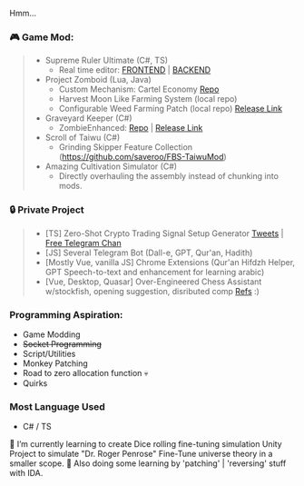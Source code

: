 Hmm...

### 🎮 **Game Mod:**

>  - Supreme Ruler Ultimate (C#, TS)
>    - Real time editor: [FRONTEND](https://github.com/saveroo/sr-framework) | [BACKEND](https://github.com/saveroo/sr-framework-api)
>  - Project Zomboid (Lua, Java)
>    - Custom Mechanism: Cartel Economy [Repo](https://github.com/saveroo/PZ-ZHCartelEconomy)
>    - Harvest Moon Like Farming System (local repo) 
>    - Configurable Weed Farming Patch (local repo) [Release Link](https://steamcommunity.com/sharedfiles/filedetails/?id=2866186127)
>  - Graveyard Keeper (C#)
>    - ZombieEnhanced: [Repo](https://github.com/saveroo/ZombieEnhanced) | [Release Link](https://www.nexusmods.com/graveyardkeeper/mods/24)
>  - Scroll of Taiwu (C#)
>    - Grinding Skipper Feature Collection (https://github.com/saveroo/FBS-TaiwuMod)
>  - Amazing Cultivation Simulator (C#)
>    - Directly overhauling the assembly instead of chunking into mods.
 
### 🔒 Private Project
>  - [TS] Zero-Shot Crypto Trading Signal Setup Generator [Tweets](https://twitter.com/SurgaSavero/status/1668197921811202048) | [Free Telegram Chan](https://t.me/CryptoBoltSignal)
>  - [JS] Several Telegram Bot (Dall-e, GPT, Qur'an, Hadith)
>  - [Mostly Vue, vanilla JS] Chrome Extensions (Qur'an Hifdzh Helper, GPT Speech-to-text and enhancement for learning arabic)
>  - [Vue, Desktop, Quasar] Over-Engineered Chess Assistant w/stockfish, opening suggestion, disributed comp [Refs](https://markus.oberlehner.net/blog/distributed-vue-applications-loading-components-via-http/)  :)

### Programming Aspiration:
- Game Modding
- <del>Socket Programming</del>
- Script/Utilities
- Monkey Patching
- Road to zero allocation function 💀
- Quirks

### Most Language Used
- C# / TS

🔭 I’m currently learning to create Dice rolling fine-tuning simulation Unity Project to simulate "Dr. Roger Penrose" Fine-Tune universe theory in a smaller scope.
🔭 Also doing some learning by 'patching' | 'reversing' stuff with IDA.

<!--
[![Savero's github stats](https://github-readme-stats.vercel.app/api?username=saveroo)](https://github.com/anuraghazra/github-readme-stats)
**saveroo/saveroo** is a ✨ _special_ ✨ repository because its `README.md` (this file) appears on your GitHub profile.

Here are some ideas to get you started:

- 🔭 I’m currently working on ...
- 🌱 I’m currently learning ...
- 👯 I’m looking to collaborate on ...
- 🤔 I’m looking for help with ...
- 💬 Ask me about ...
- 📫 How to reach me: ...
- 😄 Pronouns: ...
- ⚡ Fun fact: ...
-->
